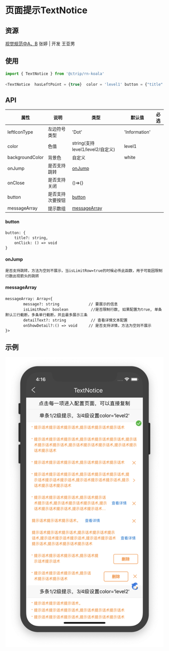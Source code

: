 # 页面提示TextNotice

## 资源
[视觉规范中A、B](http://cdp.release.ctripcorp.com/project/sketch/%E4%BF%A1%E6%81%AF%E6%8F%90%E7%A4%BA%E5%88%86%E7%BA%A7UI%E8%A7%84%E8%8C%83/index.html#artboard2) 张婷 | 开发 王亚男

## 使用

```js
import { TextNotice } from '@ctrip/rn-koala'

<TextNotice  hasLeftPoint = {true}  color = 'level1' button = {"title":"次要按钮"}  onClose = {function onClose() {alert('wa');}}  messageArray = {[{"message":"提示话术提示话术提示话术,提示话术提示话术提示话术"}]}  />
```

## API

| 属性      | 说明           | 类型                                               | 默认值 | 必选 |
| --------- | -------------- | -------------------------------------------------- | ------ | ---- |
| leftIconType     |    左边符号类型    | 'Dot' | 'Information'                        |        |      |
| color     | 色值           | string(支持level1/level2/自定义)                 |    level1    |      |
| backgroundColor     | 背景色          | 自定义                 |    white    |      |
| onJump    | 是否支持跳转       | [onJump](#onJump)                                            |   |      |
| onClose     | 是否支持关闭     | ()=>{}                                                |        |      |
| button | 是否支持次要按钮 | [button](#button) |        |      |
| messageArray | 提示数组 | [messageArray](#messageArray) |        |      |
#### button

```
button: {                  
    title?: string,          
    onClick: () => void
} 
```

#### onJump
```
是否支持跳转，方法为空则不展示，当isLimitRow=true的时候必传此函数，用于可能因限制行数出现箭头的跳转
```

#### messageArray

```
messageArray: Array<{ 
        message?: string             // 要展示的信息
        isLimitRow?: boolean          //是否限制行数, 如果配置为true, 单条默认三行截断，多条单行截断，并且最多展示三条
        detailText?: string           // 查看详情文本配置
        onShowDetail?:() => void     // 是否支持详情，方法为空则不展示
}>       
```

## 示例

![](./image/textNotice.png)
